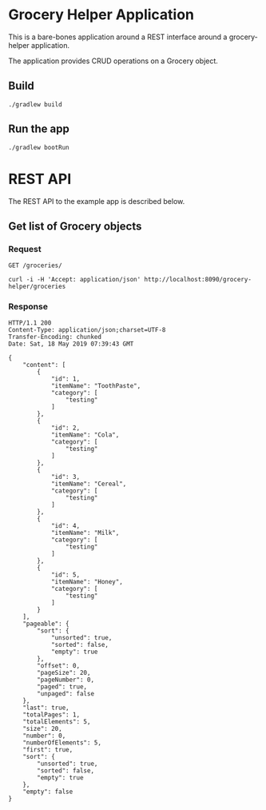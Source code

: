 # Grocery Helper Application

This is a bare-bones application around a REST interface around a grocery-helper application.

The application provides CRUD operations on a Grocery object.

## Build

    ./gradlew build

## Run the app

    ./gradlew bootRun

# REST API

The REST API to the example app is described below.

## Get list of Grocery objects

### Request

`GET /groceries/`

    curl -i -H 'Accept: application/json' http://localhost:8090/grocery-helper/groceries

### Response

    HTTP/1.1 200 
    Content-Type: application/json;charset=UTF-8
    Transfer-Encoding: chunked
    Date: Sat, 18 May 2019 07:39:43 GMT

    {
        "content": [
            {
                "id": 1,
                "itemName": "ToothPaste",
                "category": [
                    "testing"
                ]
            },
            {
                "id": 2,
                "itemName": "Cola",
                "category": [
                    "testing"
                ]
            },
            {
                "id": 3,
                "itemName": "Cereal",
                "category": [
                    "testing"
                ]
            },
            {
                "id": 4,
                "itemName": "Milk",
                "category": [
                    "testing"
                ]
            },
            {
                "id": 5,
                "itemName": "Honey",
                "category": [
                    "testing"
                ]
            }
        ],
        "pageable": {
            "sort": {
                "unsorted": true,
                "sorted": false,
                "empty": true
            },
            "offset": 0,
            "pageSize": 20,
            "pageNumber": 0,
            "paged": true,
            "unpaged": false
        },
        "last": true,
        "totalPages": 1,
        "totalElements": 5,
        "size": 20,
        "number": 0,
        "numberOfElements": 5,
        "first": true,
        "sort": {
            "unsorted": true,
            "sorted": false,
            "empty": true
        },
        "empty": false
    }